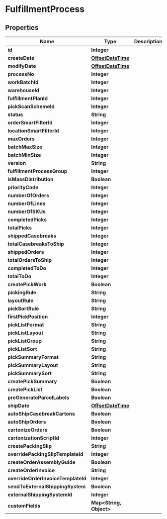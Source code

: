 
# FulfillmentProcess

## Properties
Name | Type | Description | Notes
------------ | ------------- | ------------- | -------------
**id** | **Integer** |  |  [optional]
**createDate** | [**OffsetDateTime**](OffsetDateTime.md) |  |  [optional]
**modifyDate** | [**OffsetDateTime**](OffsetDateTime.md) |  |  [optional]
**processNo** | **Integer** |  |  [optional]
**workBatchId** | **Integer** |  |  [optional]
**warehouseId** | **Integer** |  | 
**fulfillmentPlanId** | **Integer** |  | 
**pickScanSchemeId** | **Integer** |  | 
**status** | **String** |  | 
**orderSmartFilterId** | **Integer** |  |  [optional]
**locationSmartFilterId** | **Integer** |  |  [optional]
**maxOrders** | **Integer** |  |  [optional]
**batchMaxSize** | **Integer** |  |  [optional]
**batchMinSize** | **Integer** |  |  [optional]
**version** | **String** |  |  [optional]
**fulfillmentProcessGroup** | **Integer** |  |  [optional]
**isMassDistribution** | **Boolean** |  |  [optional]
**priorityCode** | **Integer** |  |  [optional]
**numberOfOrders** | **Integer** |  |  [optional]
**numberOfLines** | **Integer** |  |  [optional]
**numberOfSKUs** | **Integer** |  |  [optional]
**completedPicks** | **Integer** |  |  [optional]
**totalPicks** | **Integer** |  |  [optional]
**shippedCasebreaks** | **Integer** |  |  [optional]
**totalCasebreaksToShip** | **Integer** |  |  [optional]
**shippedOrders** | **Integer** |  |  [optional]
**totalOrdersToShip** | **Integer** |  |  [optional]
**completedToDo** | **Integer** |  |  [optional]
**totalToDo** | **Integer** |  |  [optional]
**createPickWork** | **Boolean** |  |  [optional]
**pickingRule** | **String** |  |  [optional]
**layoutRule** | **String** |  |  [optional]
**pickSortRule** | **String** |  |  [optional]
**firstPickPosition** | **Integer** |  |  [optional]
**pickListFormat** | **String** |  |  [optional]
**pickListLayout** | **String** |  |  [optional]
**pickListGroup** | **String** |  |  [optional]
**pickListSort** | **String** |  |  [optional]
**pickSummaryFormat** | **String** |  |  [optional]
**pickSummaryLayout** | **String** |  |  [optional]
**pickSummarySort** | **String** |  |  [optional]
**createPickSummary** | **Boolean** |  |  [optional]
**createPickList** | **Boolean** |  |  [optional]
**preGenerateParcelLabels** | **Boolean** |  |  [optional]
**shipDate** | [**OffsetDateTime**](OffsetDateTime.md) |  |  [optional]
**autoShipCasebreakCartons** | **Boolean** |  |  [optional]
**autoShipOrders** | **Boolean** |  |  [optional]
**cartonizeOrders** | **Boolean** |  |  [optional]
**cartonizationScriptId** | **Integer** |  |  [optional]
**createPackingSlip** | **String** |  | 
**overridePackingSlipTemplateId** | **Integer** |  |  [optional]
**createOrderAssemblyGuide** | **Boolean** |  |  [optional]
**createOrderInvoice** | **String** |  | 
**overrideOrderInvoiceTemplateId** | **Integer** |  |  [optional]
**sendToExternalShippingSystem** | **Boolean** |  | 
**externalShippingSystemId** | **Integer** |  |  [optional]
**customFields** | **Map&lt;String, Object&gt;** |  |  [optional]



